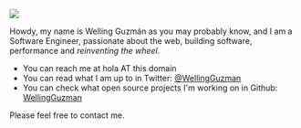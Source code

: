 ![](//wellingguzman.com/images/me.jpg)

Howdy, my name is Welling Guzmán as you may probably know, and I am a Software Engineer, passionate about the web, building software, performance and _reinventing the wheel_.

- You can reach me at hola AT this domain
- You can read what I am up to in Twitter: [@WellingGuzman](https://twitter.com/WellingGuzman)
- You can check what open source projects I'm working on in Github: [WellingGuzman](https://github.com/WellingGuzman)

Please feel free to contact me.
